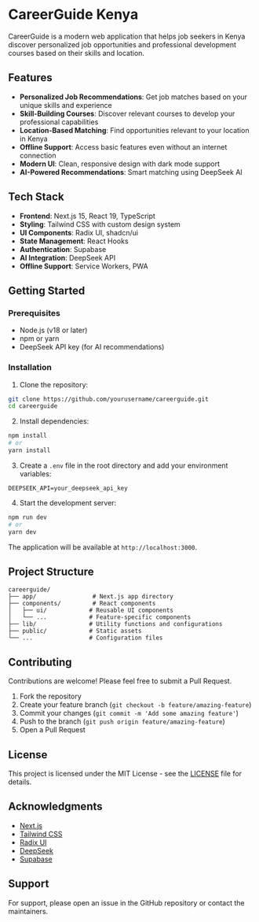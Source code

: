 # CareerGuide Kenya

CareerGuide is a modern web application that helps job seekers in Kenya discover personalized job opportunities and professional development courses based on their skills and location.

## Features

- **Personalized Job Recommendations**: Get job matches based on your unique skills and experience
- **Skill-Building Courses**: Discover relevant courses to develop your professional capabilities
- **Location-Based Matching**: Find opportunities relevant to your location in Kenya
- **Offline Support**: Access basic features even without an internet connection
- **Modern UI**: Clean, responsive design with dark mode support
- **AI-Powered Recommendations**: Smart matching using DeepSeek AI

## Tech Stack

- **Frontend**: Next.js 15, React 19, TypeScript
- **Styling**: Tailwind CSS with custom design system
- **UI Components**: Radix UI, shadcn/ui
- **State Management**: React Hooks
- **Authentication**: Supabase
- **AI Integration**: DeepSeek API
- **Offline Support**: Service Workers, PWA

## Getting Started

### Prerequisites

- Node.js (v18 or later)
- npm or yarn
- DeepSeek API key (for AI recommendations)

### Installation

1. Clone the repository:
```bash
git clone https://github.com/yourusername/careerguide.git
cd careerguide
```

2. Install dependencies:
```bash
npm install
# or
yarn install
```

3. Create a `.env` file in the root directory and add your environment variables:
```env
DEEPSEEK_API=your_deepseek_api_key
```

4. Start the development server:
```bash
npm run dev
# or
yarn dev
```

The application will be available at `http://localhost:3000`.

## Project Structure

```
careerguide/
├── app/                # Next.js app directory
├── components/         # React components
│   ├── ui/            # Reusable UI components
│   └── ...            # Feature-specific components
├── lib/               # Utility functions and configurations
├── public/            # Static assets
└── ...                # Configuration files
```

## Contributing

Contributions are welcome! Please feel free to submit a Pull Request.

1. Fork the repository
2. Create your feature branch (`git checkout -b feature/amazing-feature`)
3. Commit your changes (`git commit -m 'Add some amazing feature'`)
4. Push to the branch (`git push origin feature/amazing-feature`)
5. Open a Pull Request

## License

This project is licensed under the MIT License - see the [LICENSE](LICENSE) file for details.

## Acknowledgments

- [Next.js](https://nextjs.org/)
- [Tailwind CSS](https://tailwindcss.com/)
- [Radix UI](https://www.radix-ui.com/)
- [DeepSeek](https://deepseek.com/)
- [Supabase](https://supabase.com/)

## Support

For support, please open an issue in the GitHub repository or contact the maintainers. 